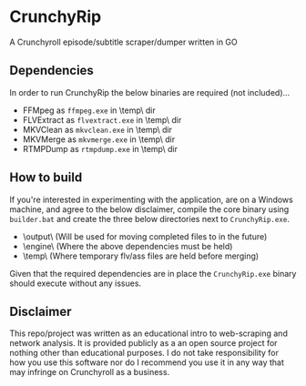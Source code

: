 # CrunchyRip
A Crunchyroll episode/subtitle scraper/dumper written in GO

## Dependencies
In order to run CrunchyRip the below binaries are required (not included)...
- FFMpeg as ```ffmpeg.exe``` in \temp\ dir
- FLVExtract as ```flvextract.exe``` in \temp\ dir
- MKVClean as ```mkvclean.exe``` in \temp\ dir
- MKVMerge as ```mkvmerge.exe``` in \temp\ dir
- RTMPDump as ```rtmpdump.exe``` in \temp\ dir

## How to build
If you're interested in experimenting with the application, are on a Windows machine, and agree to the below disclaimer, compile the core binary using ```builder.bat``` and create the three below directories next to ```CrunchyRip.exe```.

- \output\ (Will be used for moving completed files to in the future)
- \engine\ (Where the above dependencies must be held)
- \temp\ (Where temporary flv/ass files are held before merging)

Given that the required dependencies are in place the ```CrunchyRip.exe``` binary should execute without any issues.

## Disclaimer
This repo/project was written as an educational intro to web-scraping and network analysis. It is provided publicly as a an open source project for nothing other than educational purposes. I do not take responsibility for how you use this software nor do I recommend you use it in any way that may infringe on Crunchyroll as a business.
